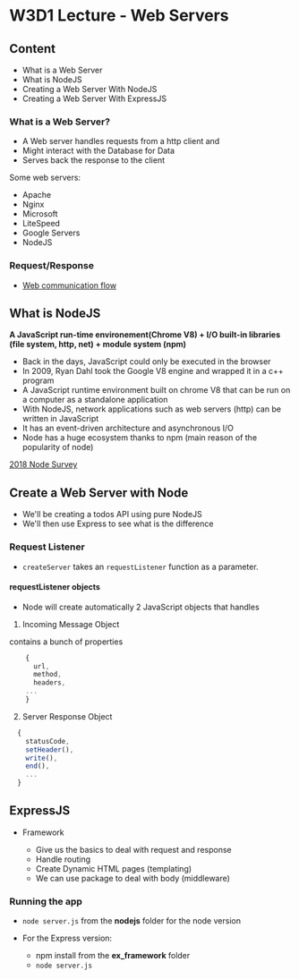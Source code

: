 # W3D1 Lecture - Web Servers

## Content

- What is a Web Server
- What is NodeJS
- Creating a Web Server With NodeJS
- Creating a Web Server With ExpressJS

### What is a Web Server?

- A Web server handles requests from a http client and
- Might interact with the Database for Data
- Serves back the response to the client

Some web servers:

- Apache
- Nginx
- Microsoft
- LiteSpeed
- Google Servers
- NodeJS

### Request/Response

- [Web communication flow](./web_server.png)

## What is NodeJS

**A JavaScript run-time environement(Chrome V8) + I/O built-in libraries (file system, http, net) + module system (npm)**

- Back in the days, JavaScript could only be executed in the browser
- In 2009, Ryan Dahl took the Google V8 engine and wrapped it in a c++ program
- A JavaScript runtime environment built on chrome V8 that can be run on a computer as a standalone application
- With NodeJS, network applications such as web servers (http) can be written in JavaScript
- It has an event-driven architecture and asynchronous I/O
- Node has a huge ecosystem thanks to npm (main reason of the popularity of node)

[2018 Node Survey](https://nodejs.org/en/user-survey-report/)

## Create a Web Server with Node

- We'll be creating a todos API using pure NodeJS
- We'll then use Express to see what is the difference

### Request Listener

- `createServer` takes an `requestListener` function as a parameter.

#### requestListener objects

- Node will create automatically 2 JavaScript objects that handles

1. Incoming Message Object

contains a bunch of properties

```js
    {
      url,
      method,
      headers,
    ...
    }
```

2. Server Response Object

```js
  {
    statusCode,
    setHeader(),
    write(),
    end(),
    ...
  }
```

## ExpressJS

- Framework

  - Give us the basics to deal with request and response
  - Handle routing
  - Create Dynamic HTML pages (templating)
  - We can use package to deal with body (middleware)

### Running the app

- `node server.js` from the **nodejs** folder for the node version
- For the Express version:

  - npm install from the **ex_framework** folder
  - `node server.js`

